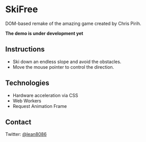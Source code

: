 # SkiFree
DOM-based remake of the amazing game created by Chris Pirih.

**The demo is under development yet**

## Instructions
* Ski down an endless slope and avoid the obstacles.
* Move the mouse pointer to control the direction.

## Technologies
* Hardware acceleration via CSS
* Web Workers
* Request Animation Frame

## Contact
Twitter: [@lean8086](http://twitter.com/lean8086)